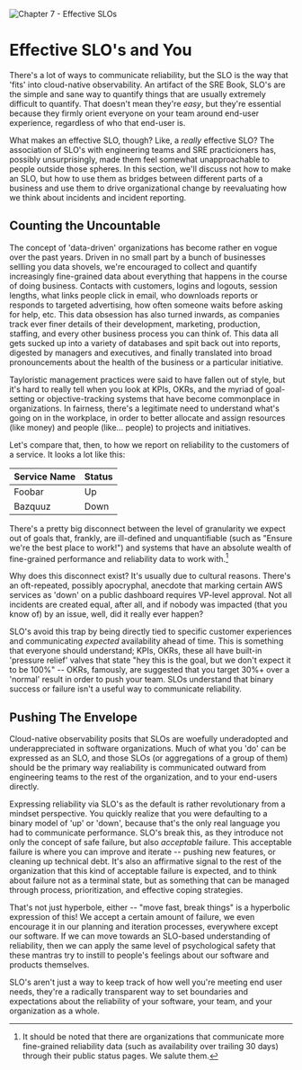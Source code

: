 ![Chapter 7 - Effective SLOs](./img/ch7_header.png)

# Effective SLO's and You

There's a lot of ways to communicate reliability, but the SLO is the way that
'fits' into cloud-native observability. An artifact of the SRE Book, SLO's are
the simple and sane way to quantify things that are usually extremely difficult
to quantify. That doesn't mean they're _easy_, but they're essential because
they firmly orient everyone on your team around end-user experience, regardless
of who that end-user is. 

What makes an effective SLO, though? Like, a _really_ effective SLO? The
association of SLO's with engineering teams and SRE practicioners has,
possibly unsurprisingly, made them feel somewhat unapproachable to people
outside those spheres. In this section, we'll discuss not how to make an SLO,
but how to use them as bridges between different parts of a business and use
them to drive organizational change by reevaluating how we think about incidents
and incident reporting.

## Counting the Uncountable

The concept of 'data-driven' organizations has become rather en vogue over the
past years. Driven in no small part by a bunch of businesses sellling you data
shovels, we're encouraged to collect and quantify increasingly fine-grained data
about everything that happens in the course of doing business. Contacts with
customers, logins and logouts, session lengths, what links people click in
email, who downloads reports or responds to targeted advertising, how often
someone waits before asking for help, etc. This data obsession has also turned
inwards, as companies track ever finer details of their development, marketing,
production, staffing, and every other business process you can think of. This
data all gets sucked up into a variety of databases and spit back out into
reports, digested by managers and executives, and finally translated into broad
pronouncements about the health of the business or a particular initiative.

Tayloristic management practices were said to have fallen out of style, but it's
hard to really tell when you look at KPIs, OKRs, and the myriad of goal-setting
or objective-tracking systems that have become commonplace in organizations.
In fairness, there's a legitimate need to understand what's going on in the
workplace, in order to better allocate and assign resources (like money) and
people (like... people) to projects and initiatives.

Let's compare that, then, to how we report on reliability to the customers of a
service. It looks a lot like this:


| Service Name | Status |
| ------------ | ------ |
| Foobar       | Up     |
| Bazquuz      | Down   |

There's a pretty big disconnect between the level of granularity we expect out
of goals that, frankly, are ill-defined and unquantifiable (such as "Ensure
we're the best place to work!") and systems that have an absolute wealth of
fine-grained performance and reliability data to work with.[^notAllDashboards]

Why does this disconnect exist? It's usually due to cultural reasons. There's an
oft-repeated, possibly apocryphal, anecdote that marking certain AWS services as
'down' on a public dashboard requires VP-level approval. Not all incidents are
created equal, after all, and if nobody was impacted (that you know of) by an
issue, well, did it really ever happen?

SLO's avoid this trap by being directly tied to specific customer experiences
and communicating _expected_ availability ahead of time. This is something that
everyone should understand; KPIs, OKRs, these all have built-in 'pressure
relief' valves that state "hey this is the goal, but we don't expect it to be
100%" -- OKRs, famously, are suggested that you target 30%+ over a 'normal'
result in order to push your team. SLOs understand that binary success or
failure isn't a useful way to communicate reliability.

## Pushing The Envelope

Cloud-native observability posits that SLOs are woefully underadopted and
underappreciated in software organizations. Much of what you 'do' can be
expressed as an SLO, and those SLOs (or aggregations of a group of them) should
be the primary way realiability is communicated outward from engineering teams
to the rest of the organization, and to your end-users directly. 

Expressing reliability via SLO's as the default is rather revolutionary from a
mindset perspective. You quickly realize that you were defaulting to a binary
model of 'up' or 'down', because that's the only real language you had to
communicate performance. SLO's break this, as they introduce not only the
concept of safe failure, but also _acceptable_ failure. This acceptable failure
is where you can improve and iterate -- pushing new features, or cleaning up
technical debt. It's also an affirmative signal to the rest of the organization
that this kind of acceptable failure is expected, and to think about failure not
as a terminal state, but as something that can be managed through process,
prioritization, and effective coping strategies. 

That's not just hyperbole, either -- "move fast, break things" is a hyperbolic
expression of this! We accept a certain amount of failure, we even encourage it
in our planning and iteration processes, everywhere except our software. If we
can move towards an SLO-based understanding of reliability, then we can apply
the same level of psychological safety that these mantras try to instill to
people's feelings about our software and products themselves.

SLO's aren't just a way to keep track of how well you're meeting end user needs,
they're a radically transparent way to set boundaries and expectations about the
reliability of your software, your team, and your organization as a whole.

[^notAllDashboards]: It should be noted that there are organizations that
    communicate more fine-grained reliability data (such as availability over
    trailing 30 days) through their public status pages. We salute them.